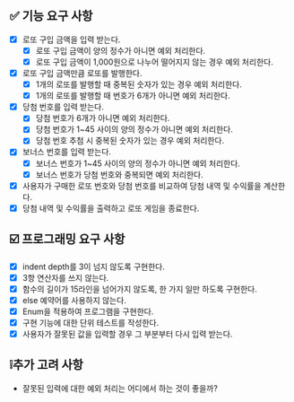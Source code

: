 ## ✅ 기능 요구 사항

- [X] 로또 구입 금액을 입력 받는다.
    - [X] 로또 구입 금액이 양의 정수가 아니면 예외 처리한다.
    - [X] 로또 구입 금액이 1,000원으로 나누어 떨어지지 않는 경우 예외 처리한다.
- [X] 로또 구입 금액만큼 로또를 발행한다.
    - [X] 1개의 로또를 발행할 때 중복된 숫자가 있는 경우 예외 처리한다.
    - [X] 1개의 로또를 발행할 때 번호가 6개가 아니면 예외 처리한다.
- [X] 당첨 번호를 입력 받는다.
    - [X] 당첨 번호가 6개가 아니면 예외 처리한다.
    - [X] 당첨 번호가 1~45 사이의 양의 정수가 아니면 예외 처리한다.
    - [X] 당첨 번호 추첨 시 중복된 숫자가 있는 경우 예외 처리한다.
- [X] 보너스 번호를 입력 받는다.
    - [X] 보너스 번호가 1~45 사이의 양의 정수가 아니면 예외 처리한다.
    - [X] 보너스 번호가 당첨 번호와 중복되면 예외 처리한다.
- [X] 사용자가 구매한 로또 번호와 당첨 번호를 비교하여 당첨 내역 및 수익률을 계산한다.
- [X] 당첨 내역 및 수익률을 출력하고 로또 게임을 종료한다.

## ☑️ 프로그래밍 요구 사항

- [X] indent depth를 3이 넘지 않도록 구현한다.
- [X] 3항 연산자를 쓰지 않는다.
- [X] 함수의 길이가 15라인을 넘어가지 않도록, 한 가지 일만 하도록 구현한다.
- [X] else 예약어를 사용하지 않는다.
- [X] Enum을 적용하여 프로그램을 구현한다.
- [X] 구현 기능에 대한 단위 테스트를 작성한다.
- [X] 사용자가 잘못된 값을 입력할 경우 그 부분부터 다시 입력 받는다.

## ❕추가 고려 사항

- 잘못된 입력에 대한 예외 처리는 어디에서 하는 것이 좋을까?
    
